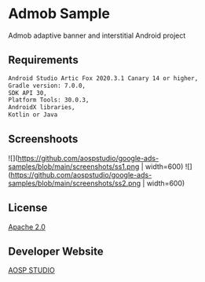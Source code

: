 # Admob Sample
Admob adaptive banner and interstitial Android project


## Requirements
```bash
Android Studio Artic Fox 2020.3.1 Canary 14 or higher,
Gradle version: 7.0.0,
SDK API 30,
Platform Tools: 30.0.3,
AndroidX libraries,
Kotlin or Java
```

## Screenshoots
![](https://github.com/aospstudio/google-ads-samples/blob/main/screenshots/ss1.png | width=600) ![](https://github.com/aospstudio/google-ads-samples/blob/main/screenshots/ss2.png | width=600)

## License
[Apache 2.0](https://github.com/aospstudio/google-ads-samples/blob/main/LICENSE)

## Developer Website
[AOSP STUDIO](https://aospstudio.com)